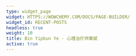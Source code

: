 ```yaml
---
type: widget_page
widget: HTTPS://WOWCHEMY.COM/DOCS/PAGE-BUILDER/
widget_id: RECENT-POSTS
headless: true
weight: 10
title: Bin Yipbun Ye · 心理治疗师葉斌
active: true
---
```

